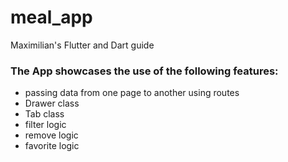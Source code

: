# meal_app

Maximilian's Flutter and Dart guide

### The App showcases the use of the following features:
- passing data from one page to another using routes
- Drawer class
- Tab class
- filter logic
- remove logic
- favorite logic
  
